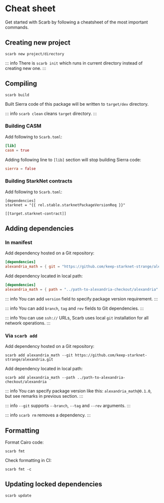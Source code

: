 <script setup>
import { data as rel } from "../github.data";
</script>

# Cheat sheet

Get started with Scarb by following a cheatsheet of the most important commands.

## Creating new project

```shell
scarb new project/directory
```

::: info
There is `scarb init` which runs in current directory instead of creating new one.
:::

## Compiling

```shell
scarb build
```

Built Sierra code of this package will be written to `target/dev` directory.

::: info
`scarb clean` cleans `target` directory.
:::

### Building CASM

Add following to `Scarb.toml`:

```toml
[lib]
casm = true
```

Adding following line to `[lib]` section will stop building Sierra code:

```toml
sierra = false
```

### Building StarkNet contracts

Add following to `Scarb.toml`:

```toml-vue
[dependencies]
starknet = "{{ rel.stable.starknetPackageVersionReq }}"

[[target.starknet-contract]]
```

## Adding dependencies

### In manifest

Add dependency hosted on a Git repository:

```toml
[dependencies]
alexandria_math = { git = "https://github.com/keep-starknet-strange/alexandria.git" }
```

Add dependency located in local path:

```toml
[dependencies]
alexandria_math = { path = "../path-to-alexandria-checkout/alexandria" }
```

::: info
You can add `version` field to specify package version requirement.
:::

::: info
You can add `branch`, `tag` and `rev` fields to Git dependencies.
:::

::: info
You can use `ssh://` URLs, Scarb uses local `git` installation for all network operations.
:::

### Via `scarb add`

Add dependency hosted on a Git repository:

```shell
scarb add alexandria_math --git https://github.com/keep-starknet-strange/alexandria.git
```

Add dependency located in local path:

```shell
scarb add alexandria_math --path ../path-to-alexandria-checkout/alexandria
```

::: info
You can specify package version like this: `alexandria_math@0.1.0`, but see remarks in previous section.
:::

::: info
`--git` supports `--branch`, `--tag` and `--rev` arguments.
:::

::: info
`scarb rm` removes a dependency.
:::

## Formatting

Format Cairo code:

```shell
scarb fmt
```

Check formatting in CI:

```shell
scarb fmt -c
```

## Updating locked dependencies

```shell
scarb update
```
